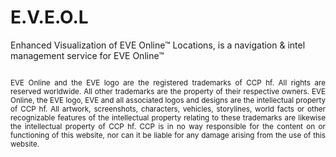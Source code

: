 # E.V.E.O.L

Enhanced Visualization of EVE Online&trade; Locations, is a navigation & intel management service for EVE Online&trade;

<p align="center">
  <img src="https://user-images.githubusercontent.com/18103838/136922510-89fd6202-1b0c-47aa-925d-4dc6721ef0d0.png" alt="" />
</p>

<p align="justify">
  <sub>
EVE Online and the EVE logo are the registered trademarks of CCP hf. All rights are reserved worldwide. All other trademarks are the property of their respective owners. EVE Online, the EVE logo, EVE and all associated logos and designs are the intellectual property of CCP hf. All artwork, screenshots, characters, vehicles, storylines, world facts or other recognizable features of the intellectual property relating to these trademarks are likewise the intellectual property of CCP hf. CCP is in no way responsible for the content on or functioning of this website, nor can it be liable for any damage arising from the use of this website.
  </sub>
</p>
